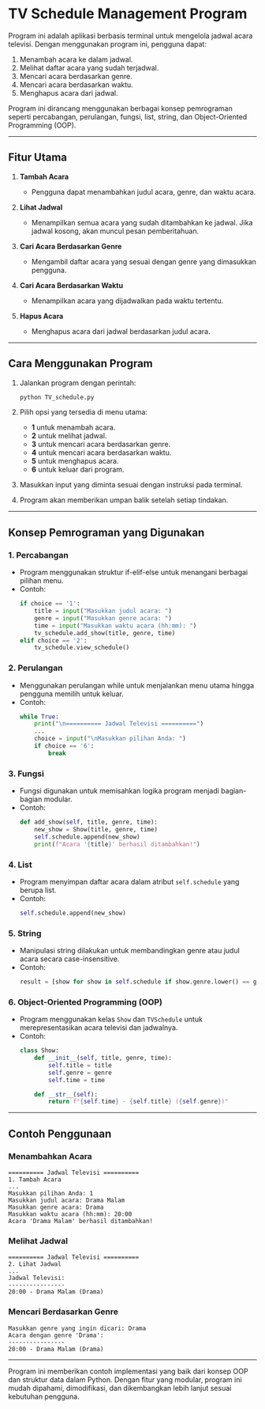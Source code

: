 # TV Schedule Management Program

Program ini adalah aplikasi berbasis terminal untuk mengelola jadwal acara televisi. Dengan menggunakan program ini, pengguna dapat:

1. Menambah acara ke dalam jadwal.
2. Melihat daftar acara yang sudah terjadwal.
3. Mencari acara berdasarkan genre.
4. Mencari acara berdasarkan waktu.
5. Menghapus acara dari jadwal.

Program ini dirancang menggunakan berbagai konsep pemrograman seperti percabangan, perulangan, fungsi, list, string, dan Object-Oriented Programming (OOP).

---

## Fitur Utama

1. **Tambah Acara**
   - Pengguna dapat menambahkan judul acara, genre, dan waktu acara.

2. **Lihat Jadwal**
   - Menampilkan semua acara yang sudah ditambahkan ke jadwal. Jika jadwal kosong, akan muncul pesan pemberitahuan.

3. **Cari Acara Berdasarkan Genre**
   - Mengambil daftar acara yang sesuai dengan genre yang dimasukkan pengguna.

4. **Cari Acara Berdasarkan Waktu**
   - Menampilkan acara yang dijadwalkan pada waktu tertentu.

5. **Hapus Acara**
   - Menghapus acara dari jadwal berdasarkan judul acara.

---

## Cara Menggunakan Program

1. Jalankan program dengan perintah:
   ```bash
   python TV_schedule.py
   ```

2. Pilih opsi yang tersedia di menu utama:
   - **1** untuk menambah acara.
   - **2** untuk melihat jadwal.
   - **3** untuk mencari acara berdasarkan genre.
   - **4** untuk mencari acara berdasarkan waktu.
   - **5** untuk menghapus acara.
   - **6** untuk keluar dari program.

3. Masukkan input yang diminta sesuai dengan instruksi pada terminal.

4. Program akan memberikan umpan balik setelah setiap tindakan.

---

## Konsep Pemrograman yang Digunakan

### 1. Percabangan
- Program menggunakan struktur if-elif-else untuk menangani berbagai pilihan menu.
- Contoh:
  ```python
  if choice == '1':
      title = input("Masukkan judul acara: ")
      genre = input("Masukkan genre acara: ")
      time = input("Masukkan waktu acara (hh:mm): ")
      tv_schedule.add_show(title, genre, time)
  elif choice == '2':
      tv_schedule.view_schedule()
  ```

### 2. Perulangan
- Menggunakan perulangan while untuk menjalankan menu utama hingga pengguna memilih untuk keluar.
- Contoh:
  ```python
  while True:
      print("\n========== Jadwal Televisi ==========")
      ...
      choice = input("\nMasukkan pilihan Anda: ")
      if choice == '6':
          break
  ```

### 3. Fungsi
- Fungsi digunakan untuk memisahkan logika program menjadi bagian-bagian modular.
- Contoh:
  ```python
  def add_show(self, title, genre, time):
      new_show = Show(title, genre, time)
      self.schedule.append(new_show)
      print(f"Acara '{title}' berhasil ditambahkan!")
  ```

### 4. List
- Program menyimpan daftar acara dalam atribut `self.schedule` yang berupa list.
- Contoh:
  ```python
  self.schedule.append(new_show)
  ```

### 5. String
- Manipulasi string dilakukan untuk membandingkan genre atau judul acara secara case-insensitive.
- Contoh:
  ```python
  result = [show for show in self.schedule if show.genre.lower() == genre.lower()]
  ```

### 6. Object-Oriented Programming (OOP)
- Program menggunakan kelas `Show` dan `TVSchedule` untuk merepresentasikan acara televisi dan jadwalnya.
- Contoh:
  ```python
  class Show:
      def __init__(self, title, genre, time):
          self.title = title
          self.genre = genre
          self.time = time

      def __str__(self):
          return f"{self.time} - {self.title} ({self.genre})"
  ```

---

## Contoh Penggunaan

### Menambahkan Acara
```text
========== Jadwal Televisi ==========
1. Tambah Acara
...
Masukkan pilihan Anda: 1
Masukkan judul acara: Drama Malam
Masukkan genre acara: Drama
Masukkan waktu acara (hh:mm): 20:00
Acara 'Drama Malam' berhasil ditambahkan!
```

### Melihat Jadwal
```text
========== Jadwal Televisi ==========
2. Lihat Jadwal
...
Jadwal Televisi:
----------------
20:00 - Drama Malam (Drama)
```

### Mencari Berdasarkan Genre
```text
Masukkan genre yang ingin dicari: Drama
Acara dengan genre 'Drama':
----------------
20:00 - Drama Malam (Drama)
```

---

Program ini memberikan contoh implementasi yang baik dari konsep OOP dan struktur data dalam Python. Dengan fitur yang modular, program ini mudah dipahami, dimodifikasi, dan dikembangkan lebih lanjut sesuai kebutuhan pengguna.


